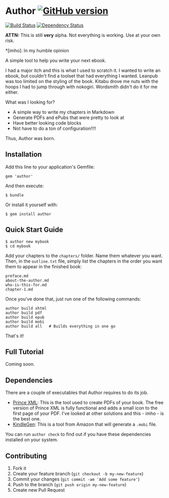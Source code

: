 # Author [![GitHub version](https://badge.fury.io/gh/tschmidt%2Fauthor.svg)](http://badge.fury.io/gh/tschmidt%2Fauthor)

[![Build Status](https://travis-ci.org/tschmidt/author.svg?branch=master)](https://travis-ci.org/tschmidt/author) [![Dependency Status](https://gemnasium.com/tschmidt/author.svg)](https://gemnasium.com/tschmidt/author)

**ATTN:** This is still **very** alpha. Not everything is working. Use at your own risk.

*[imho]: In my humble opinion

A simple tool to help you write your next ebook.

I had a major itch and this is what I used to scratch it. I wanted to write an ebook, but
couldn't find a toolset that had everything I wanted. Leanpub was too limited on the
styling of the book. Kitabu drove me nuts with the hoops I had to jump through with
nokogiri. Wordsmith didn't do it for me either.

What was I looking for?

- A simple way to write my chapters in Markdown
- Generate PDFs and ePubs that were pretty to look at
- Have better looking code blocks
- Not have to do a ton of configuration!!!!

Thus, Author was born.

## Installation

Add this line to your application's Gemfile:

    gem 'author'

And then execute:

    $ bundle

Or install it yourself with:

    $ gem install author

## Quick Start Guide

    $ author new mybook
    $ cd mybook

Add your chapters to the `chapters/` folder. Name them whatever you want. Then, in the
`outline.txt` file, simply list the chapters in the order you want them to appear in the
finished book:

    preface.md
    about-the-author.md
    who-is-this-for.md
    chapter-1.md

Once you've done that, just run one of the following commands:

    author build xhtml
    author build pdf
    author build epub
    author build mobi
    author build all   # Builds everything in one go

That's it!

## Full Tutorial

Coming soon.

## Dependencies

There are a couple of executables that Author requires to do its job.

- [Prince XML](http://www.princexml.com): This is the tool used to create PDFs of your book. The free version of Prince XML is fully functional and adds a small icon to the first page of your PDF. I've looked at other solutions and this - imho - is the best one.
- [KindleGen](http://www.amazon.com/gp/feature.html?docId=1000765211): This is a tool from Amazon that will generate a `.mobi` file.

You can run `author check` to find out if you have these dependencies installed on your system.

## Contributing

1. Fork it
2. Create your feature branch (`git checkout -b my-new-feature`)
3. Commit your changes (`git commit -am 'Add some feature'`)
4. Push to the branch (`git push origin my-new-feature`)
5. Create new Pull Request
